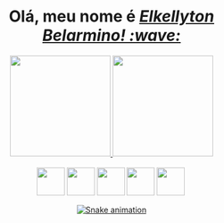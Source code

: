 <div align="center">
<div align="center">  
    <h1>Olá, meu nome é <a href="https://www.linkedin.com/in/elkellyton-belarmino/"><i>Elkellyton Belarmino! :wave:</i></a></h1>
</div>
  
  
<div align="center">
    <a href="https://github.com/elkellytonbelarmino">
  <img height="180em" src="https://github-readme-stats.vercel.app/api?username=elkellytonbelarmino&show_icons=true&theme=dark&include_all_commits=true&count_private=true"/>
  <img height="180em" src="https://github-readme-stats.vercel.app/api/top-langs/?username=elkellytonbelarmino&layout=compact&langs_count=7&theme=dark"/>
</div> 
  
  
<div align="center" style="display: inline-block; margin-right: 3px">
    <br>
     <img height="50" width+"50" src="https://cdn.jsdelivr.net/gh/devicons/devicon/icons/html5/html5-original-wordmark.svg" />
     <img height="50" width+"50" src="https://cdn.jsdelivr.net/gh/devicons/devicon/icons/css3/css3-plain-wordmark.svg" />
     <img height="50" width+"50" src="https://cdn.jsdelivr.net/gh/devicons/devicon/icons/bootstrap/bootstrap-original-wordmark.svg" />
     <img height="50" width+"50" src="https://cdn.jsdelivr.net/gh/devicons/devicon/icons/javascript/javascript-original.svg" />
     <img height="50" width+"50" src="https://cdn.jsdelivr.net/gh/devicons/devicon/icons/postgresql/postgresql-original-wordmark.svg" /> 
</div>
  
  
![Snake animation](https://github.com/elkellytonbelarmino/elkellytonbelarmino/blob/output/github-contribution-grid-snake.svg)
  
